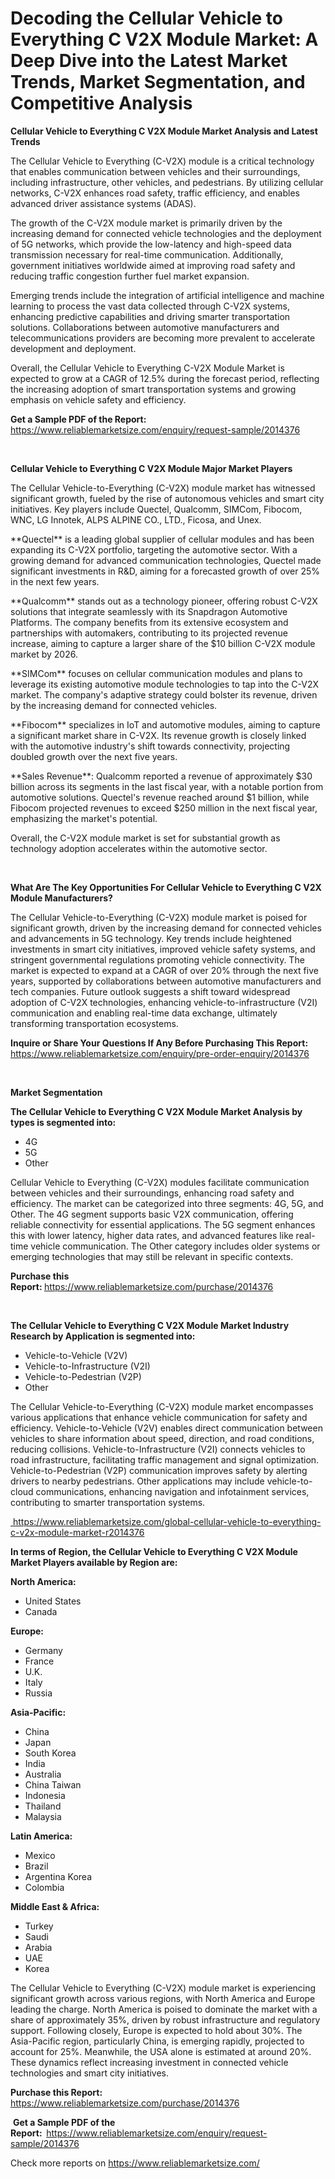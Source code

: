 <p><h1>Decoding the Cellular Vehicle to Everything C V2X Module Market: A Deep Dive into the Latest Market Trends, Market Segmentation, and Competitive Analysis</h1></p><p><strong>Cellular Vehicle to Everything C V2X Module Market Analysis and Latest Trends</strong></p>
<p><p>The Cellular Vehicle to Everything (C-V2X) module is a critical technology that enables communication between vehicles and their surroundings, including infrastructure, other vehicles, and pedestrians. By utilizing cellular networks, C-V2X enhances road safety, traffic efficiency, and enables advanced driver assistance systems (ADAS). </p><p>The growth of the C-V2X module market is primarily driven by the increasing demand for connected vehicle technologies and the deployment of 5G networks, which provide the low-latency and high-speed data transmission necessary for real-time communication. Additionally, government initiatives worldwide aimed at improving road safety and reducing traffic congestion further fuel market expansion.</p><p>Emerging trends include the integration of artificial intelligence and machine learning to process the vast data collected through C-V2X systems, enhancing predictive capabilities and driving smarter transportation solutions. Collaborations between automotive manufacturers and telecommunications providers are becoming more prevalent to accelerate development and deployment. </p><p>Overall, the Cellular Vehicle to Everything C-V2X Module Market is expected to grow at a CAGR of 12.5% during the forecast period, reflecting the increasing adoption of smart transportation systems and growing emphasis on vehicle safety and efficiency.</p></p>
<p><strong>Get a Sample PDF of the Report:&nbsp;</strong> <a href="https://www.reliablemarketsize.com/enquiry/request-sample/2014376?utm_campaign=1897&utm_medium=2&utm_source=Github&utm_content=ia&utm_term=17012025&utm_id=cellular-vehicle-to-everything-c-v2x-module">https://www.reliablemarketsize.com/enquiry/request-sample/2014376</a></p>
<p>&nbsp;</p>
<p><strong>Cellular Vehicle to Everything C V2X Module Major Market Players</strong></p>
<p><p>The Cellular Vehicle-to-Everything (C-V2X) module market has witnessed significant growth, fueled by the rise of autonomous vehicles and smart city initiatives. Key players include Quectel, Qualcomm, SIMCom, Fibocom, WNC, LG Innotek, ALPS ALPINE CO., LTD., Ficosa, and Unex. </p><p>**Quectel** is a leading global supplier of cellular modules and has been expanding its C-V2X portfolio, targeting the automotive sector. With a growing demand for advanced communication technologies, Quectel made significant investments in R&D, aiming for a forecasted growth of over 25% in the next few years.</p><p>**Qualcomm** stands out as a technology pioneer, offering robust C-V2X solutions that integrate seamlessly with its Snapdragon Automotive Platforms. The company benefits from its extensive ecosystem and partnerships with automakers, contributing to its projected revenue increase, aiming to capture a larger share of the $10 billion C-V2X module market by 2026.</p><p>**SIMCom** focuses on cellular communication modules and plans to leverage its existing automotive module technologies to tap into the C-V2X market. The company's adaptive strategy could bolster its revenue, driven by the increasing demand for connected vehicles.</p><p>**Fibocom** specializes in IoT and automotive modules, aiming to capture a significant market share in C-V2X. Its revenue growth is closely linked with the automotive industry's shift towards connectivity, projecting doubled growth over the next five years.</p><p>**Sales Revenue**: Qualcomm reported a revenue of approximately $30 billion across its segments in the last fiscal year, with a notable portion from automotive solutions. Quectel's revenue reached around $1 billion, while Fibocom projected revenues to exceed $250 million in the next fiscal year, emphasizing the market's potential.</p><p>Overall, the C-V2X module market is set for substantial growth as technology adoption accelerates within the automotive sector.</p></p>
<p>&nbsp;</p>
<p><strong>What Are The Key Opportunities For Cellular Vehicle to Everything C V2X Module Manufacturers?</strong></p>
<p><p>The Cellular Vehicle-to-Everything (C-V2X) module market is poised for significant growth, driven by the increasing demand for connected vehicles and advancements in 5G technology. Key trends include heightened investments in smart city initiatives, improved vehicle safety systems, and stringent governmental regulations promoting vehicle connectivity. The market is expected to expand at a CAGR of over 20% through the next five years, supported by collaborations between automotive manufacturers and tech companies. Future outlook suggests a shift toward widespread adoption of C-V2X technologies, enhancing vehicle-to-infrastructure (V2I) communication and enabling real-time data exchange, ultimately transforming transportation ecosystems.</p></p>
<p><strong>Inquire or Share Your Questions If Any Before Purchasing This Report:</strong> <a href="https://www.reliablemarketsize.com/enquiry/pre-order-enquiry/2014376?utm_campaign=1897&utm_medium=2&utm_source=Github&utm_content=ia&utm_term=17012025&utm_id=cellular-vehicle-to-everything-c-v2x-module">https://www.reliablemarketsize.com/enquiry/pre-order-enquiry/2014376</a></p>
<p>&nbsp;</p>
<p><strong>Market Segmentation</strong></p>
<p><strong>The Cellular Vehicle to Everything C V2X Module Market Analysis by types is segmented into:</strong></p>
<p><ul><li>4G</li><li>5G</li><li>Other</li></ul></p>
<p><p>Cellular Vehicle to Everything (C-V2X) modules facilitate communication between vehicles and their surroundings, enhancing road safety and efficiency. The market can be categorized into three segments: 4G, 5G, and Other. The 4G segment supports basic V2X communication, offering reliable connectivity for essential applications. The 5G segment enhances this with lower latency, higher data rates, and advanced features like real-time vehicle communication. The Other category includes older systems or emerging technologies that may still be relevant in specific contexts.</p></p>
<p><strong>Purchase this Report:&nbsp;</strong><a href="https://www.reliablemarketsize.com/purchase/2014376?utm_campaign=1897&utm_medium=2&utm_source=Github&utm_content=ia&utm_term=17012025&utm_id=cellular-vehicle-to-everything-c-v2x-module">https://www.reliablemarketsize.com/purchase/2014376</a></p>
<p>&nbsp;</p>
<p><strong>The Cellular Vehicle to Everything C V2X Module Market Industry Research by Application is segmented into:</strong></p>
<p><ul><li>Vehicle-to-Vehicle (V2V)</li><li>Vehicle-to-Infrastructure (V2I)</li><li>Vehicle-to-Pedestrian (V2P)</li><li>Other</li></ul></p>
<p><p>The Cellular Vehicle-to-Everything (C-V2X) module market encompasses various applications that enhance vehicle communication for safety and efficiency. Vehicle-to-Vehicle (V2V) enables direct communication between vehicles to share information about speed, direction, and road conditions, reducing collisions. Vehicle-to-Infrastructure (V2I) connects vehicles to road infrastructure, facilitating traffic management and signal optimization. Vehicle-to-Pedestrian (V2P) communication improves safety by alerting drivers to nearby pedestrians. Other applications may include vehicle-to-cloud communications, enhancing navigation and infotainment services, contributing to smarter transportation systems.</p></p>
<p><a href="https://www.reliablemarketsize.com/global-cellular-vehicle-to-everything-c-v2x-module-market-r2014376?utm_campaign=1897&utm_medium=2&utm_source=Github&utm_content=ia&utm_term=17012025&utm_id=cellular-vehicle-to-everything-c-v2x-module">&nbsp;https://www.reliablemarketsize.com/global-cellular-vehicle-to-everything-c-v2x-module-market-r2014376</a></p>
<p><strong>In terms of Region, the Cellular Vehicle to Everything C V2X Module Market Players available by Region are:</strong></p>
<p>
    <p> <strong> North America: </strong>
        <ul>
            <li>United States</li>
            <li>Canada</li>
        </ul>
        </p> 
    <p> <strong> Europe: </strong>
        <ul>
            <li>Germany</li>
            <li>France</li>
            <li>U.K.</li>
            <li>Italy</li>
            <li>Russia</li>
        </ul>
        </p> 
    <p> <strong> Asia-Pacific: </strong>
        <ul>
            <li>China</li>
            <li>Japan</li>
            <li>South Korea</li>
            <li>India</li>
            <li>Australia</li>
            <li>China Taiwan</li>
            <li>Indonesia</li>
            <li>Thailand</li>
            <li>Malaysia</li>
        </ul>
        </p> 
    <p> <strong> Latin America: </strong>
        <ul>
            <li>Mexico</li>
            <li>Brazil</li>
            <li>Argentina Korea</li>
            <li>Colombia</li>
        </ul>
        </p> 
    <p> <strong> Middle East & Africa: </strong>
        <ul>
            <li>Turkey</li>
            <li>Saudi</li>
            <li>Arabia</li>
            <li>UAE</li>
            <li>Korea</li>
        </ul>
    </p>
    </p>
<p><p>The Cellular Vehicle to Everything (C-V2X) module market is experiencing significant growth across various regions, with North America and Europe leading the charge. North America is poised to dominate the market with a share of approximately 35%, driven by robust infrastructure and regulatory support. Following closely, Europe is expected to hold about 30%. The Asia-Pacific region, particularly China, is emerging rapidly, projected to account for 25%. Meanwhile, the USA alone is estimated at around 20%. These dynamics reflect increasing investment in connected vehicle technologies and smart city initiatives.</p></p>
<p><strong>Purchase this Report: </strong><a href="https://www.reliablemarketsize.com/purchase/2014376?utm_campaign=1897&utm_medium=2&utm_source=Github&utm_content=ia&utm_term=17012025&utm_id=cellular-vehicle-to-everything-c-v2x-module">https://www.reliablemarketsize.com/purchase/2014376</a></p>
<p>&nbsp;<strong>Get a Sample PDF of the Report:&nbsp;&nbsp;</strong><a href="https://www.reliablemarketsize.com/enquiry/request-sample/2014376?utm_campaign=1897&utm_medium=2&utm_source=Github&utm_content=ia&utm_term=17012025&utm_id=cellular-vehicle-to-everything-c-v2x-module">https://www.reliablemarketsize.com/enquiry/request-sample/2014376</a></p>
<p><strong></strong></p>
<p>Check more reports on <a href="https://www.reliablemarketsize.com/?utm_campaign=1897&utm_medium=2&utm_source=Github&utm_content=ia&utm_term=17012025&utm_id=cellular-vehicle-to-everything-c-v2x-module">https://www.reliablemarketsize.com/</a></p>